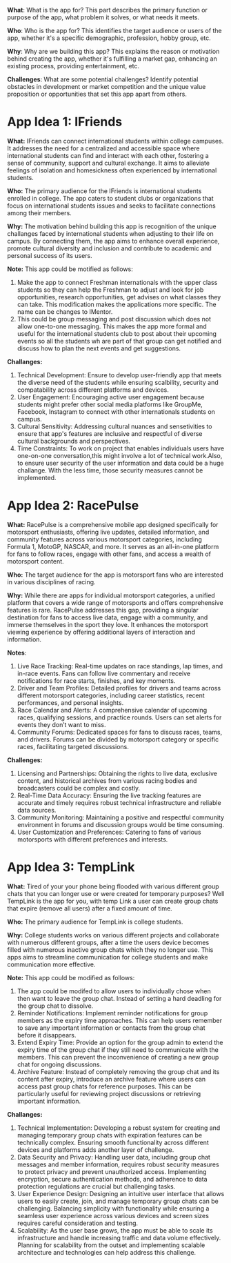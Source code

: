 **What**: What is the app for?
This part describes the primary function or purpose of the app, what problem it solves, or what needs it meets.

**Who**: Who is the app for?
This identifies the target audience or users of the app, whether it's a specific demographic, profession, hobby group, etc.

**Why**: Why are we building this app?
This explains the reason or motivation behind creating the app, whether it's fulfilling a market gap, enhancing an existing process, providing entertainment, etc.

**Challenges**: What are some potential challenges?
Identify potential obstacles in development or market competition and the unique value proposition or opportunities that set this app apart from others.


# App Idea 1: IFriends

**What:** IFriends can connect international students within college campuses. It addresses the need for a centralized and accessible space where international students can find and interact with each other, fostering a sense of community, support and cultural exchange. It aims to alleviate feelings of isolation and homesickness often experienced by international students.

**Who:** The primary audience for the IFriends is international students enrolled in college. The app caters to student clubs or organizations that focus on international students issues and seeks to facilitate connections among their members. 

**Why:** The motivation behind building this app is recognition of the unique challanges faced by international students when adjusting to their life on campus. By connecting them, the app aims to enhance overall experience, promote cultural diversity and inclusion and contribute to academic and personal success of its users.


**Note:**
This app could be motified as follows:
1. Make the app to connect Freshman internationals with the upper class students so they can help the Freshman to adjust and look for job opportunities, research opportunities, get advises on what classes they can take. This modification makes the applications more specific. The name can be changes to IMentor.
2. This could be group messaging and post discussion which does not allow one-to-one messaging. This makes the app more formal and useful for the international students club to post about their upcoming events so all the students wh are part of that group can get notified and discuss how to plan the next events and get suggestions. 


**Challanges:**
1. Technical Development: Ensure to develop user-friendly app that meets the diverse need of the students while ensuring scalbility, security and compatability across different platforms and devices.
2. User Engagement: Encouraging active user engagement because students might prefer other social media platforms like GroupMe, Facebook, Instagram to connect with other internationals students on campus.
3. Cultural Sensitivity: Addressing cultural nuances and sensetivities to ensure that app's features are inclusive and respectful of diverse cultural backgrounds and perspectives.
4. Time Constraints: To work on project that enables individuals users have one-on-one conversation,this might involve a lot of technical work.Also, to ensure user security of the user information and data could be a huge challange. With the less time, those security measures cannot be implemented.



# App Idea 2: RacePulse

**What:** RacePulse is a comprehensive mobile app designed specifically for motorsport enthusiasts, offering live updates, detailed information, and community features across various motorsport categories, including Formula 1, MotoGP, NASCAR, and more. It serves as an all-in-one platform for fans to follow races, engage with other fans, and access a wealth of motorsport content.

**Who:** The target audience for the app is motorsport fans who are interested in various disciplines of racing.

**Why:** While there are apps for individual motorsport categories, a unified platform that covers a wide range of motorsports and offers comprehensive features is rare. RacePulse addresses this gap, providing a singular destination for fans to access live data, engage with a community, and immerse themselves in the sport they love. It enhances the motorsport viewing experience by offering additional layers of interaction and information.

**Notes**:
1. Live Race Tracking: Real-time updates on race standings, lap times, and in-race events. Fans can follow live commentary and receive notifications for race starts, finishes, and key moments.
2. Driver and Team Profiles: Detailed profiles for drivers and teams across different motorsport categories, including career statistics, recent performances, and personal insights.
3. Race Calendar and Alerts: A comprehensive calendar of upcoming races, qualifying sessions, and practice rounds. Users can set alerts for events they don’t want to miss.
4. Community Forums: Dedicated spaces for fans to discuss races, teams, and drivers. Forums can be divided by motorsport category or specific races, facilitating targeted discussions.

**Challenges:**
1. Licensing and Partnerships: Obtaining the rights to live data, exclusive content, and historical archives from various racing bodies and broadcasters could be complex and costly.
2. Real-Time Data Accuracy: Ensuring the live tracking features are accurate and timely requires robust technical infrastructure and reliable data sources.
3. Community Monitoring: Maintaining a positive and respectful community environment in forums and discussion groups would be time consuming.
4. User Customization and Preferences: Catering to fans of various motorsports with different preferences and interests. 


# App Idea 3: TempLink

**What:** Tired of your your phone being flooded with various different group chats that you can longer use or were created for temporary purposes? Well TempLink is the app for you, with temp Link a user can create group chats that expire (remove all users) after a fixed amount of time.

**Who:** The primary audience for TempLink is college students.

**Why:** College students works on various different projects and collaborate with numerous different groups, after a time the users device becomes filled with numerous inactive group chats which they no longer use. This apps aims to streamline communication for college students and make communication more effective.


**Note:**
This app could be modified as follows:
1. The app could be modifed to allow users to individually chose when then want to leave the group chat. Instead of setting a hard deadling for the group chat to dissolve.
2. Reminder Notifications: Implement reminder notifications for group members as the expiry time approaches. This can help users remember to save any important information or contacts from the group chat before it disappears.
3. Extend Expiry Time: Provide an option for the group admin to extend the expiry time of the group chat if they still need to communicate with the members. This can prevent the inconvenience of creating a new group chat for ongoing discussions.
4. Archive Feature: Instead of completely removing the group chat and its content after expiry, introduce an archive feature where users can access past group chats for reference purposes. This can be particularly useful for reviewing project discussions or retrieving important information.


**Challanges:**
1. Technical Implementation: Developing a robust system for creating and managing temporary group chats with expiration features can be technically complex. Ensuring smooth functionality across different devices and platforms adds another layer of challenge.
2. Data Security and Privacy: Handling user data, including group chat messages and member information, requires robust security measures to protect privacy and prevent unauthorized access. Implementing encryption, secure authentication methods, and adherence to data protection regulations are crucial but challenging tasks.
3. User Experience Design: Designing an intuitive user interface that allows users to easily create, join, and manage temporary group chats can be challenging. Balancing simplicity with functionality while ensuring a seamless user experience across various devices and screen sizes requires careful consideration and testing.
4. Scalability: As the user base grows, the app must be able to scale its infrastructure and handle increasing traffic and data volume effectively. Planning for scalability from the outset and implementing scalable architecture and technologies can help address this challenge.